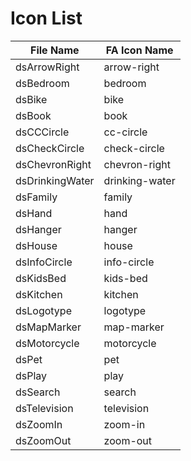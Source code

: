 # Icon List

File Name | FA Icon Name
--- | ---
dsArrowRight | arrow-right
dsBedroom | bedroom
dsBike | bike
dsBook | book
dsCCCircle | cc-circle
dsCheckCircle | check-circle
dsChevronRight | chevron-right
dsDrinkingWater | drinking-water
dsFamily | family
dsHand | hand
dsHanger | hanger
dsHouse | house
dsInfoCircle | info-circle
dsKidsBed | kids-bed
dsKitchen | kitchen
dsLogotype | logotype
dsMapMarker | map-marker
dsMotorcycle | motorcycle
dsPet | pet
dsPlay | play
dsSearch | search
dsTelevision | television
dsZoomIn | zoom-in
dsZoomOut | zoom-out